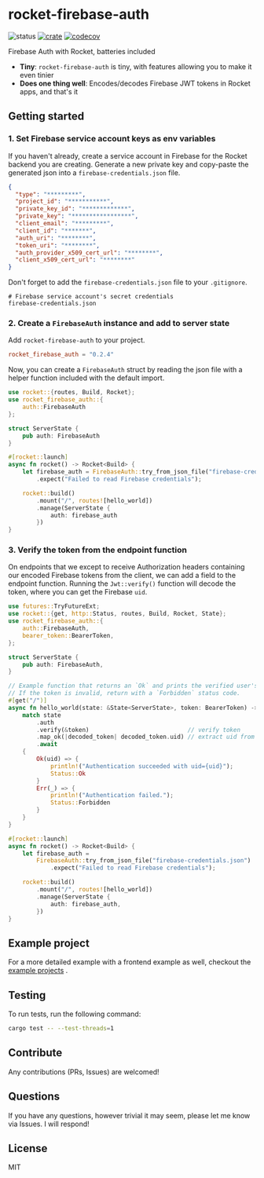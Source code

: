 # rocket-firebase-auth

![status](https://github.com/Drpoppyseed/rocket-firebase-auth/actions/workflows/ci.yml/badge.svg)
[![crate](https://img.shields.io/crates/v/rocket-firebase-auth.svg)](https://crates.io/crates/rocket-firebase-auth)
[![codecov](https://img.shields.io/codecov/c/github/DrPoppyseed/rocket-firebase-auth)](https://codecov.io/gh/DrPoppyseed/rocket-firebase-auth)

Firebase Auth with Rocket, batteries included

- **Tiny**: `rocket-firebase-auth` is tiny, with features allowing you to make it even tinier
- **Does one thing well**: Encodes/decodes Firebase JWT tokens in Rocket apps, and that's it

## Getting started

### 1. Set Firebase service account keys as env variables

If you haven't already, create a service account in Firebase for the Rocket backend
you are creating. Generate a new private key and copy-paste the generated json
into a `firebase-credentials.json` file.

```json
{
  "type": "*********",
  "project_id": "***********",
  "private_key_id": "*************",
  "private_key": "*****************",
  "client_email": "*********",
  "client_id": "*******",
  "auth_uri": "********",
  "token_uri": "********",
  "auth_provider_x509_cert_url": "********",
  "client_x509_cert_url": "********"
}
```

Don't forget to add the `firebase-credentials.json` file to your `.gitignore`.

```gitignore
# Firebase service account's secret credentials
firebase-credentials.json
```

### 2. Create a `FirebaseAuth` instance and add to server state

Add `rocket-firebase-auth` to your project.

```toml
rocket_firebase_auth = "0.2.4"
```

Now, you can create a `FirebaseAuth` struct by reading the json file with a helper
function included with the default import.

```rust
use rocket::{routes, Build, Rocket};
use rocket_firebase_auth::{
    auth::FirebaseAuth
};

struct ServerState {
    pub auth: FirebaseAuth
}

#[rocket::launch]
async fn rocket() -> Rocket<Build> {
    let firebase_auth = FirebaseAuth::try_from_json_file("firebase-credentials.json")
        .expect("Failed to read Firebase credentials");

    rocket::build()
        .mount("/", routes![hello_world])
        .manage(ServerState {
            auth: firebase_auth
        })
}
```

### 3. Verify the token from the endpoint function

On endpoints that we except to receive Authorization headers containing our encoded
Firebase tokens from the client, we can add a field to the endpoint function.
Running the `Jwt::verify()` function will decode the token, where you can get the
Firebase `uid`.

```rust
use futures::TryFutureExt;
use rocket::{get, http::Status, routes, Build, Rocket, State};
use rocket_firebase_auth::{
    auth::FirebaseAuth,
    bearer_token::BearerToken,
};

struct ServerState {
    pub auth: FirebaseAuth,
}

// Example function that returns an `Ok` and prints the verified user's uid.
// If the token is invalid, return with a `Forbidden` status code.
#[get("/")]
async fn hello_world(state: &State<ServerState>, token: BearerToken) -> Status {
    match state
        .auth
        .verify(&token)                            // verify token
        .map_ok(|decoded_token| decoded_token.uid) // extract uid from decoded token
        .await
    {
        Ok(uid) => {
            println!("Authentication succeeded with uid={uid}");
            Status::Ok
        }
        Err(_) => {
            println!("Authentication failed.");
            Status::Forbidden
        }
    }
}

#[rocket::launch]
async fn rocket() -> Rocket<Build> {
    let firebase_auth =
        FirebaseAuth::try_from_json_file("firebase-credentials.json")
            .expect("Failed to read Firebase credentials");

    rocket::build()
        .mount("/", routes![hello_world])
        .manage(ServerState {
            auth: firebase_auth,
        })
}
```

## Example project

For a more detailed example with a frontend example as well, checkout the [example
projects](https://github.com/DrPoppyseed/rocket-firebase-auth/tree/main/examples/react-rocket-example)
.

## Testing

To run tests, run the following command:

```bash
cargo test -- --test-threads=1
```

## Contribute

Any contributions (PRs, Issues) are welcomed!

## Questions

If you have any questions, however trivial it may seem, please let me know via Issues. I will respond!

## License

MIT
